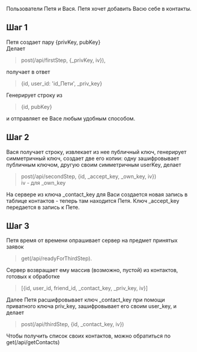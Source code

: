 Пользователи Петя и Вася.
Петя хочет добавить Васю себе в контакты.

## Шаг 1
Петя создает пару \{privKey, pubKey}  
Делает 
> post(/api/firstStep, {_privKey, iv}), 

получает в ответ 
> {id, user_id: 'id_Пети', _priv_key}

Генерирует строку из 
> {id, pubKey} 

и отправляет ее Васе любым удобным способом.

## Шаг 2
Вася получает строку, извлекает из нее публичный ключ, генерирует симметричный ключ, создает две его копии: одну зашифровывает публичным ключом, другую своим симметричным userKey, делает 
> post(/api/secondStep, {id, _accept_key, _own_key, iv})  
> iv - для _own_key

На сервере из ключа _contact_key для Васи создается новая запись в таблице контактов - теперь там находится Петя. Ключ _accept_key передается в запись к Пете.

## Шаг 3
Петя время от времени опрашивает сервер на предмет принятых заявок 
> get(/api/readyForThirdStep).

Сервер возвращает ему массив (возможно, пустой) из контактов, готовых к обработке
> [{id, user_id, friend_id, _contact_key, _priv_key, iv}]

Далее Петя расшифровывает ключ _contact_key при помощи приватного ключа priv_key, зашифровывает его своим user_key, и делает 
> post(/api/thirdStep, {id, _contact_key, iv})

Чтобы получить список своих контактов, можно обратиться по get(/api/getContacts)
